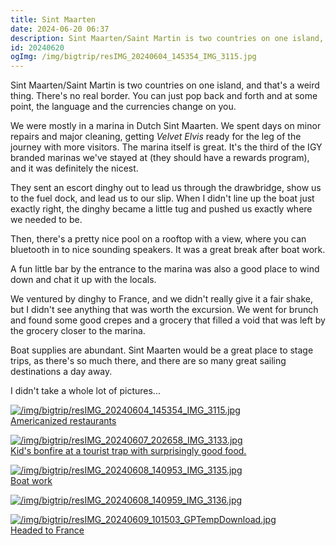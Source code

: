 ```yaml
---
title: Sint Maarten
date: 2024-06-20 06:37
description: Sint Maarten/Saint Martin is two countries on one island, and that's a weird thing.  There's no real border.  You can just pop back and forth and at some point, the language and the currencies change on you.
id: 20240620
ogImg: /img/bigtrip/resIMG_20240604_145354_IMG_3115.jpg
---
```

Sint Maarten/Saint Martin is two countries on one island, and that's a weird thing.  There's no real border.  You can just pop back and forth and at some point, the language and the currencies change on you.

We were mostly in a marina in Dutch Sint Maarten.  We spent days on minor repairs and major cleaning, getting _Velvet Elvis_ ready for the leg of the journey with more visitors.  The marina itself is great.  It's the third of the IGY branded marinas we've stayed at (they should have a rewards program), and it was definitely the nicest.  

They sent an escort dinghy out to lead us through the drawbridge, show us to the fuel dock, and lead us to our slip.  When I didn't line up the boat just exactly right, the dinghy became a little tug and pushed us exactly where we needed to be.

Then, there's a pretty nice pool on a rooftop with a view, where you can bluetooth in to nice sounding speakers.  It was a great break after boat work.

A fun little bar by the entrance to the marina was also a good place to wind down and chat it up with the locals.

We ventured by dinghy to France, and we didn't really give it a fair shake, but I didn't see anything that was worth the excursion.  We went for brunch and found some good crepes and a grocery that filled a void that was left by the grocery closer to the marina.

Boat supplies are abundant.  Sint Maarten would be a great place to stage trips, as there's so much there, and there are so many great sailing destinations a day away.

I didn't take a whole lot of pictures...

<a class="lightview centered" href="/img/bigtrip/resIMG_20240604_145354_IMG_3115.jpg" data-lightview-caption="Americanized restaurants" data-lightview-group="group1"><img src="/img/bigtrip/resIMG_20240604_145354_IMG_3115.jpg" alt="/img/bigtrip/resIMG_20240604_145354_IMG_3115.jpg"><br><span class="caption">Americanized restaurants</span></a>

<a class="lightview centered" href="/img/bigtrip/resIMG_20240607_202658_IMG_3133.jpg" data-lightview-caption="Kid's bonfire at a tourist trap with surprisingly good food." data-lightview-group="group1"><img src="/img/bigtrip/resIMG_20240607_202658_IMG_3133.jpg" alt="/img/bigtrip/resIMG_20240607_202658_IMG_3133.jpg"><br><span class="caption">Kid's bonfire at a tourist trap with surprisingly good food.</span></a>

<a class="lightview centered" href="/img/bigtrip/resIMG_20240608_140953_IMG_3135.jpg" data-lightview-caption="Boat work" data-lightview-group="group1"><img src="/img/bigtrip/resIMG_20240608_140953_IMG_3135.jpg" alt="/img/bigtrip/resIMG_20240608_140953_IMG_3135.jpg"><br><span class="caption">Boat work</span></a>

<a class="lightview centered" href="/img/bigtrip/resIMG_20240608_140959_IMG_3136.jpg" data-lightview-caption="" data-lightview-group="group1"><img src="/img/bigtrip/resIMG_20240608_140959_IMG_3136.jpg" alt="/img/bigtrip/resIMG_20240608_140959_IMG_3136.jpg"><br><span class="caption"></span></a>

<a class="lightview centered" href="/img/bigtrip/resIMG_20240609_101503_GPTempDownload.jpg" data-lightview-caption="Headed to France" data-lightview-group="group1"><img src="/img/bigtrip/resIMG_20240609_101503_GPTempDownload.jpg" alt="/img/bigtrip/resIMG_20240609_101503_GPTempDownload.jpg"><br><span class="caption">Headed to France</span></a>